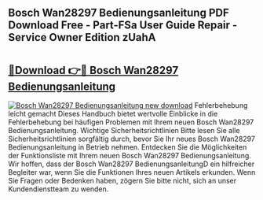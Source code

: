 ## Bosch Wan28297 Bedienungsanleitung PDF Download Free - Part-FSa User Guide Repair - Service Owner Edition zUahA

# <h2><a href="http://df5iw97.blite.top/?on=Bosch+Wan28297+Bedienungsanleitung">🔗Download 👉🔴 Bosch Wan28297 Bedienungsanleitung</a></h2>

[![Bosch Wan28297 Bedienungsanleitung new download](https://i.imgur.com/lujVjoI.png)](http://df5iw97.blite.top/?on=Bosch+Wan28297+Bedienungsanleitung)
Fehlerbehebung leicht gemacht Dieses Handbuch bietet wertvolle Einblicke in die Fehlerbehebung bei häufigen Problemen mit Ihrem neuen Bosch Wan28297 Bedienungsanleitung. Wichtige Sicherheitsrichtlinien Bitte lesen Sie alle Sicherheitsrichtlinien sorgfältig durch, bevor Sie Ihr neues Bosch Wan28297 Bedienungsanleitung in Betrieb nehmen. Entdecken Sie die Möglichkeiten der Funktionsliste mit Ihrem neuen Bosch Wan28297 Bedienungsanleitung. Wir hoffen, dass der Bosch Wan28297 BedienungsanleitungD ein hilfreicher Begleiter war, wenn Sie die Funktionen Ihres neuen Artikels erkunden. Wenn Sie Fragen oder Bedenken haben, zögern Sie bitte nicht, sich an unser Kundendienstteam zu wenden.
